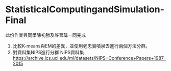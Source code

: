 # StatisticalComputingandSimulation-Final
此份作業與同學陳初勝及許晉瑋一同完成

1. 比較K-means與EM的差異，並使用老忠實噴泉去進行兩個方法分群。
2. 對資料集NIPS進行分群
NIPS資料集 https://archive.ics.uci.edu/ml/datasets/NIPS+Conference+Papers+1987-2015
